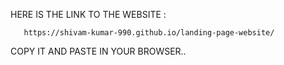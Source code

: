 HERE IS THE LINK TO THE WEBSITE :

       https://shivam-kumar-990.github.io/landing-page-website/

COPY IT AND PASTE IN YOUR BROWSER..
